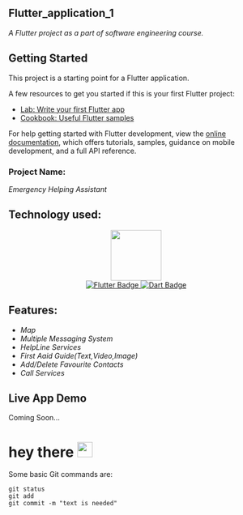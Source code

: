 ## **Flutter_application_1**

_A Flutter project as a part of software engineering course._

## Getting Started

This project is a starting point for a Flutter application.

A few resources to get you started if this is your first Flutter project:

- [Lab: Write your first Flutter app](https://docs.flutter.dev/get-started/codelab)
- [Cookbook: Useful Flutter samples](https://docs.flutter.dev/cookbook)

For help getting started with Flutter development, view the
[online documentation](https://docs.flutter.dev/), which offers tutorials,
samples, guidance on mobile development, and a full API reference.

### **Project Name:**

*Emergency Helping Assistant*

## Technology used:

<div id="header" align="center">
  <img src="https://media.giphy.com/media/M9gbBd9nbDrOTu1Mqx/giphy.gif" width="100"/>
</div>


<div id="badges" align = "center">
  <a href="https://flutter.dev/?gclid=Cj0KCQjwidSWBhDdARIsAIoTVb1hFezjDm0JJtHWNxz4pIUygGkz3Y5muVXzJwC9MNA7lUVN-xqDlNsaAmOyEALw_wcB&gclsrc=aw.ds">
    <img src="https://img.shields.io/badge/Flutter-blue?style=for-the-badge&logo=flutter&logoColor=white" alt="Flutter Badge"/>
  </a>
  <a href="https://dart.dev/guides">
     <img src="https://img.shields.io/badge/Dart-red?style=for-the-badge&logo=dart&logoColor=white" alt="Dart Badge"/>
  </a>
</div>

## Features:
- *Map*
- *Multiple Messaging System*
- *HelpLine Services*
- *First Aaid Guide(Text,Video,Image)*
- *Add/Delete Favourite Contacts*
- *Call Services*

## Live App Demo

Coming Soon...

<h1>
  hey there
  <img src="https://media.giphy.com/media/hvRJCLFzcasrR4ia7z/giphy.gif" width="30px"/>
</h1>

Some basic Git commands are:
```
git status
git add
git commit -m "text is needed"
```


